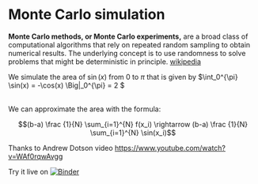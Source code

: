 # Monte Carlo simulation
**Monte Carlo methods, or Monte Carlo experiments,** are a broad class of computational algorithms that rely on repeated random sampling to obtain numerical results. The underlying concept is to use randomness to solve problems that might be deterministic in principle. [wikipedia](https://en.wikipedia.org/wiki/Monte_Carlo_method)


We simulate the area of $\sin(x) \textrm{ from } 0 \textrm{ to } \pi$ that is given by $\int_0^{\pi} \sin(x) = -\cos(x) \Big|_0^{\pi} = 2 $  

<br>
We can approximate the area with the formula:

$$(b-a) \frac {1}{N} \sum_{i=1}^{N} f(x_i) \rightarrow (b-a) \frac {1}{N} \sum_{i=1}^{N} \sin(x_i)$$

Thanks to Andrew Dotson video https://www.youtube.com/watch?v=WAf0rqwAvgg

Try it live on [![Binder](https://mybinder.org/badge_logo.svg)](https://mybinder.org/v2/gh/adalseno/montecarlo_simulation_integral/HEAD?filepath=Monte%20Carlo%20simulation%20for%20integral.ipynb)
